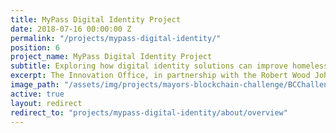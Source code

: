 ```yaml
---
title: MyPass Digital Identity Project
date: 2018-07-16 00:00:00 Z
permalink: "/projects/mypass-digital-identity/"
position: 6
project_name: MyPass Digital Identity Project
subtitle: Exploring how digital identity solutions can improve homelessness services
excerpt: The Innovation Office, in partnership with the Robert Wood Johnson Foundation, are creating a blockchain-based digital identify platform to help people experiencing homelessness secure their identities and gain easier access to services.
image_path: "/assets/img/projects/mayors-blockchain-challenge/BCChallenge3.jpg"
active: true
layout: redirect
redirect_to: "projects/mypass-digital-identity/about/overview"
---
```

